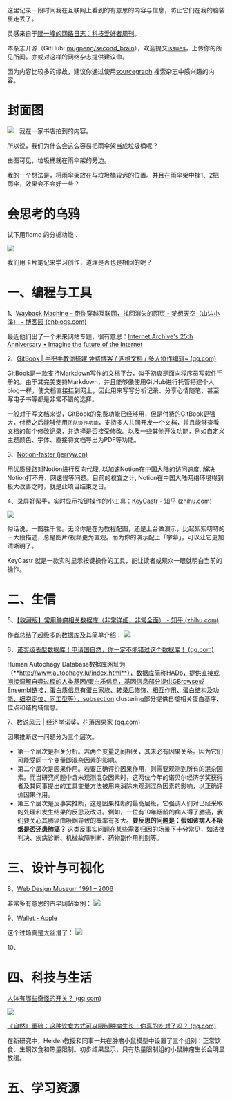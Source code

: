 这里记录一段时间我在互联网上看到的有意思的内容与信息，防止它们在我的脑袋里走丢了。

灵感来自于[阮一峰的网络日志：科技爱好者周刊](https://github.com/ruanyf/weekly)。

本杂志开源（GitHub: [mugpeng/second_brain](https://github.com/mugpeng/second_brain)），欢迎提交[issues](https://github.com/mugpeng/second_brain/issues)，上传你的所见所闻。亦或对这样的网络杂志提供建议😊。

因为内容比较多的缘故，建议你通过使用[sourcegraph](https://sourcegraph.com/github.com/mugpeng/second_brain) 搜索杂志中感兴趣的内容。

# 封面图
![](https://cdn.jsdelivr.net/gh/mugpeng/my-gallery-01/picgo_image/20211006210445.png)
.
我在一家书店拍到的内容。

所以说，我们为什么会这么容易把雨伞架当成垃圾桶呢？

由图可见，垃圾桶就在雨伞架的旁边。

我的一个想法是，将雨伞架放在与垃圾桶较远的位置。并且在雨伞架中挂1、2把雨伞，效果会不会好一些？

# 会思考的乌鸦

试下用flomo 的分析功能：

![](https://cdn.jsdelivr.net/gh/mugpeng/my-gallery-01/picgo_image/20211027202408.png)

我们用卡片笔记来学习创作，道理是否也是相同的呢？

# 一、编程与工具

1、[Wayback Machine – 带你穿越互联网，找回消失的网页 - 梦想天空（山边小溪） - 博客园 (cnblogs.com)](https://www.cnblogs.com/lhb25/archive/2013/05/05/internet-page-history.html)

最近他们出了一个未来网站专题，很有意思：[Internet Archive's 25th Anniversary • Imagine the future of the Internet](https://wayforward.archive.org/ia2046/)

2、[GitBook | 手把手教你搭建 免费博客 / 网络文档 / 多人协作编辑~ (qq.com)](https://mp.weixin.qq.com/s/TaikXEWoUJC6kHn0Uu53sA)

GitBook是一款支持Markdown写作的文档平台，似乎初衷是面向程序员写软件手册的。由于其完美支持Markdown，并且能够像使用GitHub进行托管搭建个人blog一样，使文档直接挂到网上，因此用来写写分析记录、分享心情随笔、甚至写电子书等都是非常不错的选择。

一般对于写文档来说，GitBook的免费功能已经够用，但是付费的GitBook更强大，付费之后能够使用`团队协作功能`，支持多人共同开发一个文档，并且能够查看文档的每个修改记录，并选择是否接受修改。以及一些其他开发功能，例如自定义主题颜色、字体、直接将文档导出为PDF等功能。

3、[Notion-faster (jerryw.cn)](https://jerryw.cn/notion-faster)

用优质线路对Notion进行反向代理, 以加速Notion在中国大陆的访问速度, 解决Notion打不开、网速慢等问题。目前的权宜之计, Notion在中国大陆网络环境得到极大改善之时，就是此项目结束之日。

4、[录屏好帮手，实时显示按键操作的小工具：KeyCastr - 知乎 (zhihu.com)](https://zhuanlan.zhihu.com/p/29982257)

![](https://cdn.jsdelivr.net/gh/mugpeng/my-gallery-01/picgo_image/20211027212522.png)

俗话说，一图胜千言。无论你是在为教程配图，还是上台做演示，比起絮絮叨叨的一大段描述，总是图片/视频更为直观。而为你的演示配上「字幕」，可以让它更加清晰明了。

KeyCastr 就是一款实时显示按键操作的工具，能让读者或观众一眼就明白当前的操作。

# 二、生信

5、[【收藏版】常用肿瘤相关数据库（非常详细，非常全面） - 知乎 (zhihu.com)](https://zhuanlan.zhihu.com/p/268429566?utm_source=wechat_session&utm_medium=social&utm_oi=766062012026331136&utm_campaign=shareopn&s_r=0)

作者总结了超级多的数据库及其简单介绍：
![](https://cdn.jsdelivr.net/gh/mugpeng/my-gallery-01/picgo_image/20211027213122.png)

6、[诺奖级表型数据库！申请国自然，你一定不能错过这个数据库！ (qq.com)](https://mp.weixin.qq.com/s?__biz=MzAwMjY4MDE2Mg==&mid=2247563935&idx=1&sn=dec58f46b84a2cfc96013dfee8cb782d&chksm=9ac50e92adb28784111bf05042c25a0b79a0a818a54aa845e09ca7aaecb8158bb3b13e63d89b&mpshare=1&scene=1&srcid=1018noHnasTEApB2eSiLagE6&sharer_sharetime=1634558128302&sharer_shareid=09ad01922874f537a0cd4f9686183865#rd)

Human Autophagy Database数据库网址为（**http://www.autophagy.lu/index.html**），数据库简称HADb，提供直接或间接调解自噬过程的人类基因/蛋白质信息，基因信息部分提供GBrowse或Ensembl链接，蛋白质信息有蛋白家族、转录后修饰、相互作用、蛋白结构及功能、细胞定位、同工型等），subsection clustering部分提供自噬相关蛋白基序、位点和结构域信息。

7、[数说风云 | 经济学诺奖，花落因果家 (qq.com)](https://mp.weixin.qq.com/s?__biz=MjM5NDQ3NTkwMA==&mid=2650147998&idx=1&sn=fb40a568a6c8e6cf1e5548777960d5a9&chksm=be85968d89f21f9baa0d5ee2e24a8d2033d9ca58cf8d7c55d71808fea08cea974e525df3bcee&mpshare=1&scene=1&srcid=1019m0GcQHVJj7gJL7kQdHUQ&sharer_sharetime=1634647042587&sharer_shareid=09ad01922874f537a0cd4f9686183865#rd)

因果推断这一问题分为三个层次。
- 第一个层次是相关分析。若两个变量之间相关，其未必有因果关系。因为它们可能受同一个变量即混杂因素的影响。
- 第二个层次是因果作用。若要正确评价因果作用，则需要观测到所有的混杂因素。而当研究问题中含未观测混杂因素时，这两位今年的诺贝尔经济学奖获得者及其同事提出的工具变量方法被用来消除未观测混杂因素的影响，以正确评价因果作用。
- 第三个层次是反事实推断，这是因果推断的最高层级，它强调人们对已经采取的处理和发生结果的反思及改进。例如，一位有10年烟龄的病人得了肺癌，我们要关心其肺癌由吸烟导致的概率有多大。**要反思的问题是：假如该病人不吸烟是否还患肺癌？** 这类反事实问题在某些需要归因的场景下十分常见，如法律判决、疾病诊断、机械故障判断、药物副作用判别等。

# 三、设计与可视化

8、[Web Design Museum 1991 – 2006](https://www.webdesignmuseum.org/)

非常多有意思的古早网站案例：
![](https://cdn.jsdelivr.net/gh/mugpeng/my-gallery-01/picgo_image/20211027213246.png)

9、[Wallet - Apple](https://www.apple.com/wallet/)

这个过场真是太丝滑了：
![](https://cdn.jsdelivr.net/gh/mugpeng/my-gallery-01/picgo_image/20211027213447.png)

10、

# 四、科技与生活

[人体有哪些奇怪的开关？ (qq.com)](https://mp.weixin.qq.com/s?__biz=MzA4NDQ1OTY5Nw==&mid=2649755543&idx=1&sn=57adb62cca4ad5145a808246d75eb59c&chksm=87e24649b095cf5fb74f7a5e49470e6cef88bd384bb7d86d6c079e9ca2d3507d95c1ef7c86a6&mpshare=1&scene=1&srcid=1022iFrSv1hXYW7pm46J8vbB&sharer_sharetime=1634859175708&sharer_shareid=09ad01922874f537a0cd4f9686183865#rd)

![](https://cdn.jsdelivr.net/gh/mugpeng/my-gallery-01/picgo_image/20211027210744.png)

[《自然》重磅：这种饮食方式可以限制肿瘤生长！你真的吃对了吗？ (qq.com)](https://mp.weixin.qq.com/s/GnZ1EEvrIGRvws7mnZQPkA)

在新研究中，Heiden教授和同事一共在肿瘤小鼠模型中设置了三个组别：正常饮食、生酮饮食和热量限制。初步结果显示，只有热量限制组的小鼠肿瘤生长会明显放缓。



# 五、学习资源
[]()
[]()
[]()
